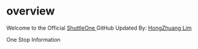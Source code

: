 # overview
Welcome to the Official <a href="https://www.shuttle.one"> ShuttleOne </a> GitHub
Updated By: <a href="mailto:zhuang@shuttle.one">HongZhuang Lim</a>

One Stop Information

